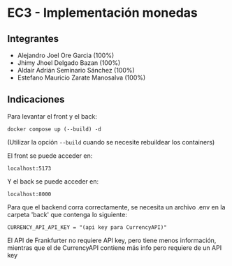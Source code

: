 # EC3 - Implementación monedas

## Integrantes
- Alejandro Joel Ore Garcia (100%)
- Jhimy Jhoel Delgado Bazan (100%)
- Aldair Adrián Seminario Sánchez (100%)
- Estefano Mauricio Zarate Manosalva (100%)

## Indicaciones

Para levantar el front y el back:

```
docker compose up (--build) -d
```

(Utilizar la opción `--build` cuando se necesite rebuildear los containers)

El front se puede acceder en:

```
localhost:5173
```

Y el back se puede acceder en:

```
localhost:8000
```

Para que el backend corra correctamente, se necesita un archivo .env en la carpeta 'back' que contenga lo siguiente:

```
CURRENCY_API_API_KEY = "(api key para CurrencyAPI)"
```

El API de Frankfurter no requiere API key, pero tiene menos información, mientras que el de CurrencyAPI contiene más info pero requiere de un API key